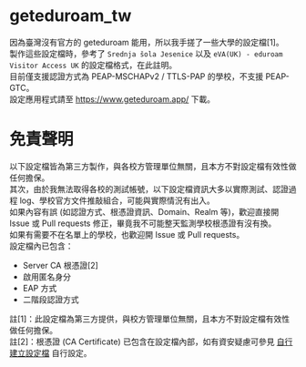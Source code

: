 # geteduroam_tw
因為臺灣沒有官方的 geteduroam 能用，所以我手搓了一些大學的設定檔[1]。<br>
製作這些設定檔時，參考了 `Srednja šola Jesenice` 以及 `eVA(UK) - eduroam Visitor Access UK` 的設定檔格式，在此註明。<br>
目前僅支援認證方式為 PEAP-MSCHAPv2 / TTLS-PAP 的學校，不支援 PEAP-GTC。<br>
設定應用程式請至 https://www.geteduroam.app/ 下載。
<!--嚴格來說不只這幾個，但有 GTC 的基本上不支援-->

# 免責聲明
以下設定檔皆為第三方製作，與各校方管理單位無關，且本方不對設定檔有效性做任何擔保。<br>
其次，由於我無法取得各校的測試帳號，以下設定檔資訊大多以實際測試、認證過程 log、學校官方文件推敲組合，可能與實際情況有出入。<br>
如果內容有誤 (如認證方式、根憑證資訊、Domain、Realm 等)，歡迎直接開 Issue 或 Pull requests 修正，畢竟我不可能整天監測學校根憑證有沒有換。<br>
如果有需要不在名單上的學校，也歡迎開 Issue 或 Pull requests。<br>
設定檔內已包含：<br>
- Server CA 根憑證[2]
- 啟用匿名身分
- EAP 方式
- 二階段認證方式

註[1]：此設定檔為第三方提供，與校方管理單位無關，且本方不對設定檔有效性做任何擔保。<br>
註[2]：根憑證 (CA Certificate) 已包含在設定檔內部，如有資安疑慮可參見 [自行建立設定檔](Template/README.md) 自行設定。<br>